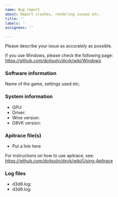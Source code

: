 ```yaml
---
name: Bug report
about: Report crashes, rendering issues etc.
title: ''
labels: ''
assignees: ''

---
```


Please describe your issue as accurately as possible.

If you use Windows, please check the following page: https://github.com/doitsujin/dxvk/wiki/Windows

### Software information
Name of the game, settings used etc.

### System information
- GPU:
- Driver:
- Wine version: 
- D8VK version: 

### Apitrace file(s)
- Put a link here

For instructions on how to use apitrace, see: https://github.com/doitsujin/dxvk/wiki/Using-Apitrace

### Log files
- d3d8.log:
- d3d9.log:
